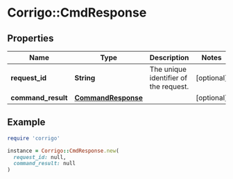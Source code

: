# Corrigo::CmdResponse

## Properties

| Name | Type | Description | Notes |
| ---- | ---- | ----------- | ----- |
| **request_id** | **String** | The unique identifier of the request. | [optional] |
| **command_result** | [**CommandResponse**](CommandResponse.md) |  | [optional] |

## Example

```ruby
require 'corrigo'

instance = Corrigo::CmdResponse.new(
  request_id: null,
  command_result: null
)
```

